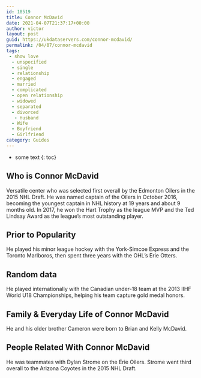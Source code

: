 ```yaml
---
id: 18519
title: Connor McDavid
date: 2021-04-07T21:37:17+00:00
author: victor
layout: post
guid: https://ukdataservers.com/connor-mcdavid/
permalink: /04/07/connor-mcdavid
tags:
 - show love
  - unspecified
  - single
  - relationship
  - engaged
  - married
  - complicated
  - open relationship
  - widowed
  - separated
  - divorced
   - Husband
  - Wife
  - Boyfriend
  - Girlfriend
category: Guides
---
```


* some text
{: toc}


## Who is Connor McDavid



Versatile center who was selected first overall by the Edmonton Oilers in the 2015 NHL Draft. He was named captain of the Oilers in October 2016, becoming the youngest captain in NHL history at 19 years and about 9 months old. In 2017, he won the Hart Trophy as the league MVP and the Ted Lindsay Award as the league&#8217;s most outstanding player. 

                
                
                
## Prior to Popularity



He played his minor league hockey with the York-Simcoe Express and the Toronto Marlboros, then spent three years with the OHL&#8217;s Erie Otters.

                
                
                
## Random data



He played internationally with the Canadian under-18 team at the 2013 IIHF World U18 Championships, helping his team capture gold medal honors.

                
                
                
## Family & Everyday Life of Connor McDavid



He and his older brother Cameron were born to Brian and Kelly McDavid.

                
                
                
## People Related With Connor McDavid



He was teammates with Dylan Strome on the Erie Oilers. Strome went third overall to the Arizona Coyotes in the 2015 NHL Draft. 

                
              
            
          
          
          